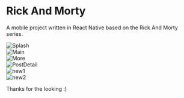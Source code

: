 # Rick And Morty

A mobile project written in React Native based on the Rick And Morty series.

![Splash](https://user-images.githubusercontent.com/46055525/175129649-8e83b023-1276-49bc-8730-cbf5f343cf49.png) <br />
![Main](https://user-images.githubusercontent.com/46055525/175129660-5a124b75-e0dd-43a2-a095-a638b956e385.png) <br />
![More](https://user-images.githubusercontent.com/46055525/175129666-1d13c949-63b4-4a1c-8212-5f5dcbf76e7b.png) <br />
![PostDetail](https://user-images.githubusercontent.com/46055525/175129678-2e1e28bf-e770-4667-be65-d67ec7f25872.png) <br />
![new1](https://user-images.githubusercontent.com/46055525/175137503-066a0913-e06f-471a-ba45-9f111646594d.png) <br />
![new2](https://user-images.githubusercontent.com/46055525/175137553-94d7addb-c371-4bc0-b30a-c9ba0eb62d75.png)

Thanks for the looking :)
